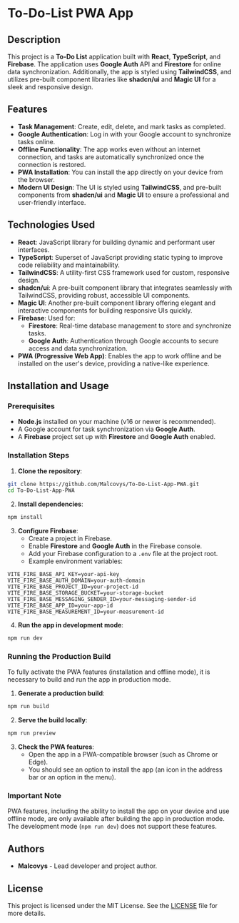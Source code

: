 # To-Do-List PWA App

## Description
This project is a **To-Do List** application built with **React**, **TypeScript**, and **Firebase**. The application uses **Google Auth** API and **Firestore** for online data synchronization. Additionally, the app is styled using **TailwindCSS**, and utilizes pre-built component libraries like **shadcn/ui** and **Magic UI** for a sleek and responsive design.

## Features
- **Task Management**: Create, edit, delete, and mark tasks as completed.
- **Google Authentication**: Log in with your Google account to synchronize tasks online.
- **Offline Functionality**: The app works even without an internet connection, and tasks are automatically synchronized once the connection is restored.
- **PWA Installation**: You can install the app directly on your device from the browser.
- **Modern UI Design**: The UI is styled using **TailwindCSS**, and pre-built components from **shadcn/ui** and **Magic UI** to ensure a professional and user-friendly interface.

## Technologies Used
- **React**: JavaScript library for building dynamic and performant user interfaces.
- **TypeScript**: Superset of JavaScript providing static typing to improve code reliability and maintainability.
- **TailwindCSS**: A utility-first CSS framework used for custom, responsive design.
- **shadcn/ui**: A pre-built component library that integrates seamlessly with TailwindCSS, providing robust, accessible UI components.
- **Magic UI**: Another pre-built component library offering elegant and interactive components for building responsive UIs quickly.
- **Firebase**: Used for:
    - **Firestore**: Real-time database management to store and synchronize tasks.
    - **Google Auth**: Authentication through Google accounts to secure access and data synchronization.
- **PWA (Progressive Web App)**: Enables the app to work offline and be installed on the user's device, providing a native-like experience.

## Installation and Usage

### Prerequisites
- **Node.js** installed on your machine (v16 or newer is recommended).
- A Google account for task synchronization via **Google Auth**.
- A **Firebase** project set up with **Firestore** and **Google Auth** enabled.

### Installation Steps

1. **Clone the repository**:
```bash
git clone https://github.com/Malcovys/To-Do-List-App-PWA.git
cd To-Do-List-App-PWA
```

2. **Install dependencies**:
```bash
npm install
```

3. **Configure Firebase**:
    - Create a project in Firebase.
    - Enable **Firestore** and **Google Auth** in the Firebase console.
    - Add your Firebase configuration to a `.env` file at the project root.
    - Example environment variables:
```env
VITE_FIRE_BASE_API_KEY=your-api-key
VITE_FIRE_BASE_AUTH_DOMAIN=your-auth-domain
VITE_FIRE_BASE_PROJECT_ID=your-project-id
VITE_FIRE_BASE_STORAGE_BUCKET=your-storage-bucket
VITE_FIRE_BASE_MESSAGING_SENDER_ID=your-messaging-sender-id
VITE_FIRE_BASE_APP_ID=your-app-id
VITE_FIRE_BASE_MEASUREMENT_ID=your-measurement-id
```

4. **Run the app in development mode**:
```bash
npm run dev
```

### Running the Production Build

To fully activate the PWA features (installation and offline mode), it is necessary to build and run the app in production mode.

1. **Generate a production build**:
```bash
npm run build
```

2. **Serve the build locally**:
```bash
npm run preview
```

3. **Check the PWA features**:
    - Open the app in a PWA-compatible browser (such as Chrome or Edge).
    - You should see an option to install the app (an icon in the address bar or an option in the menu).

### Important Note

PWA features, including the ability to install the app on your device and use offline mode, are only available after building the app in production mode. The development mode (`npm run dev`) does not support these features.

## Authors
- **Malcovys** - Lead developer and project author.

## License
This project is licensed under the MIT License. See the [LICENSE](LICENSE) file for more details.
